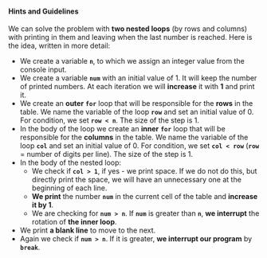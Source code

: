 #### Hints and Guidelines

We can solve the problem with **two nested loops** (by rows and columns) with printing in them and leaving when the last number is reached. Here is the idea, written in more detail:

   * We create a variable **`n`**, to which we assign an integer value from the console input.
   * We create a variable **`num`** with an initial value of 1. It will keep the number of printed numbers. At each iteration we will **increase** it with **1** and print it.
   * We create an **outer** **`for`** loop that will be responsible for the **rows** in the table. We name the variable of the loop **`row`** and set an initial value of 0. For condition, we set **`row < n`**. The size of the step is 1.
   * In the body of the loop we create an **inner** **`for`** loop that will be responsible for the **columns** in the table. We name the variable of the loop **`col`** and set an initial value of 0. For condition, we set **`col < row`** (**`row`** = number of digits per line). The size of the step is 1.
   * In the body of the nested loop:
      * We check if **`col > 1`**, if yes - we print space. If we do not do this, but directly print the space, we will have an unnecessary one at the beginning of each line.
      * **We print** the number **`num`** in the current cell of the table and **increase it by 1**.
      * We are checking for **`num > n`**. If **`num`** is greater than **`n`**, **we interrupt** the rotation of **the inner loop**.
   * We print **a blank line** to move to the next.
   * Again we check if **`num > n`**. If it is greater, **we interrupt our program** by **`break`**.
